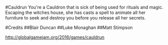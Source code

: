 #Cauldrun
You're a Cauldron that is sick of being used for rituals and magic. Escaping the witches house, she has casts a spell to animate all her furniture to seek and destroy you before you release all her secrets.

#Credits
##Blair Duncan
##Luke Monaghan
##Matt Stimpson

http://globalgamejam.org/2016/games/cauldrun